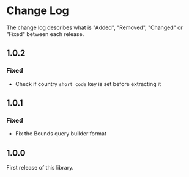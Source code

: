 # Change Log

The change log describes what is "Added", "Removed", "Changed" or "Fixed" between each release.

## 1.0.2

### Fixed

- Check if country `short_code` key is set before extracting it

## 1.0.1

### Fixed

- Fix the Bounds query builder format

## 1.0.0

First release of this library. 

